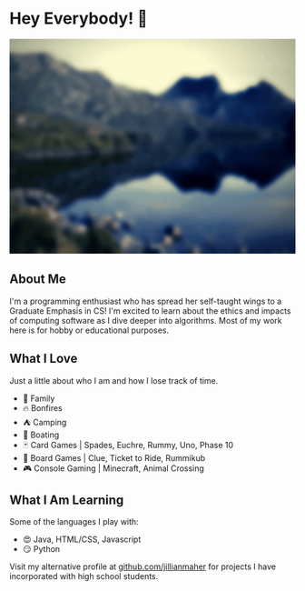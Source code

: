 # Hey Everybody! 👋
![Coverart](coverart.gif)

## About Me
I'm a programming enthusiast who has spread her self-taught wings to a Graduate Emphasis in CS! I'm excited to learn about the ethics and impacts of computing software as I dive deeper into algorithms. Most of my work here is for hobby or educational purposes. 

## What I Love
Just a little about who I am and how I lose track of time. 
- :green_heart: Family 
- :fire: Bonfires
- :tent: Camping
- :speedboat: Boating
- :black_joker: Card Games | Spades, Euchre, Rummy, Uno, Phase 10
- :game_die: Board Games | Clue, Ticket to Ride, Rummikub
- :video_game: Console Gaming | Minecraft, Animal Crossing

## What I Am Learning
Some of the languages I play with:
- :heart_eyes: Java, HTML/CSS, Javascript
- :smirk: Python

Visit my alternative profile at [github.com/jillianmaher](https://github.com/jillianmaher) for projects I have incorporated with high school students. 
